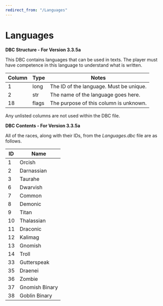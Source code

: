 ```yaml
---
redirect_from: "/Languages"
---
```


# Languages

**DBC Structure - For Version 3.3.5a**

This DBC contains languages that can be used in texts. The player must have competence in this language to understand what is written.

| Column | Type  | Notes                                   |
|--------|-------|-----------------------------------------|
| 1      | long  | The ID of the language. Must be unique. |
| 2      | str   | The name of the language goes here.     |
| 18     | flags | The purpose of this column is unknown.  |

Any unlisted columns are not used within the DBC file.

**DBC Contents - For Version 3.3.5a**

All of the races, along with their IDs, from the *Languages.dbc* file are as follows.

| ID | Name           |
|----|----------------|
| 1  | Orcish         |
| 2  | Darnassian     |
| 3  | Taurahe        |
| 6  | Dwarvish       |
| 7  | Common         |
| 8  | Demonic        |
| 9  | Titan          |
| 10 | Thalassian     |
| 11 | Draconic       |
| 12 | Kalimag        |
| 13 | Gnomish        |
| 14 | Troll          |
| 33 | Gutterspeak    |
| 35 | Draenei        |
| 36 | Zombie         |
| 37 | Gnomish Binary |
| 38 | Goblin Binary  |
